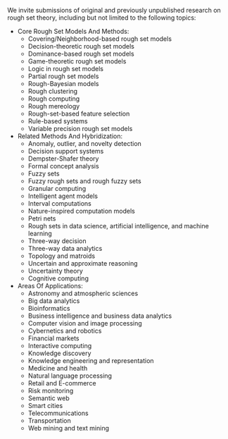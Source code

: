 We invite submissions of original and previously unpublished research on rough set theory, including but not limited to the following topics:

+ Core Rough Set Models And Methods:
	- Covering/Neighborhood-based rough set models
	- Decision-theoretic rough set models
	- Dominance-based rough set models
	- Game-theoretic rough set models
	- Logic in rough set models
	- Partial rough set models
	- Rough-Bayesian models
	- Rough clustering
	- Rough computing
	- Rough mereology
	- Rough-set-based feature selection
	- Rule-based systems
	- Variable precision rough set models
+ Related Methods And Hybridization:
	- Anomaly, outlier, and novelty detection
	- Decision support systems
	- Dempster-Shafer theory
	- Formal concept analysis
	- Fuzzy sets
	- Fuzzy rough sets and rough fuzzy sets
	- Granular computing
	- Intelligent agent models
	- Interval computations
	- Nature-inspired computation models
	- Petri nets
	- Rough sets in data science, artificial intelligence, and machine learning
	- Three-way decision
	- Three-way data analytics
	- Topology and matroids
	- Uncertain and approximate reasoning
	- Uncertainty theory
	- Cognitive computing
+ Areas Of Applications:
	- Astronomy and atmospheric sciences
	- Big data analytics
	- Bioinformatics
	- Business intelligence and business data analytics
	- Computer vision and image processing
	- Cybernetics and robotics
	- Financial markets
	- Interactive computing
	- Knowledge discovery
	- Knowledge engineering and representation
	- Medicine and health
	- Natural language processing
	- Retail and E-commerce
	- Risk monitoring
	- Semantic web
	- Smart cities
	- Telecommunications
	- Transportation
	- Web mining and text mining